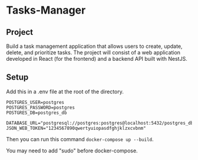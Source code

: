 # Tasks-Manager

## Project
Build a task management application that allows users to create, update, delete, and prioritize tasks. The project will consist of a web application developed in React (for the frontend) and a backend API built with NestJS.

## Setup

Add this in a .env file at the root of the directory.
```
POSTGRES_USER=postgres
POSTGRES_PASSWORD=postgres
POSTGRES_DB=postgres_db

DATABASE_URL="postgresql://postgres:postgres@localhost:5432/postgres_db"
JSON_WEB_TOKEN="1234567890qwertyuiopasdfghjklzxcvbnm"
```

Then you can run this command ```docker-compose up --build```.

You may need to add "sudo" before docker-compose.
